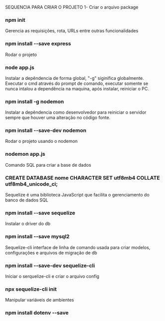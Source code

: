 SEQUENCIA PARA CRIAR O PROJETO
1- Criar o arquivo package
### npm init

Gerencia as requisições, rota, URLs entre outras funcionalidades
### npm install --save express

Rodar o projeto
### node app.js

Instalar a depêndencia de forma global, "-g" siginifica globalmente. Executar o cmd através do prompt de comando, executar somente se nunca intalou a dependência na maquina, após instalar, reiniciar o PC.
### npm install -g nodemon

Instalar a depêndencia como desenvolvedor para reiniciar o servidor sempre que houver uma alteração no código fonte.
### npm install --save-dev nodemon

Rodar o projeto usando o nodemon
### nodemon app.js

Comando SQL para criar a base de dados
### CREATE DATABASE **nome** CHARACTER SET utf8mb4 COLLATE utf8mb4_unicode_ci;

Sequelize é uma biblioteca JavaScript que facilita o gerenciamento do banco de dados SQL
### npm install --save sequelize

Instalar o driver do db
### npm install --save mysql2

Sequelize-cli interface de linha de comando usada para criar modelos, configurações e arquivos de migração de db
### npm install --save-dev sequelize-cli

Iniciar o serquelize-cli e criar o arquivo config
### npx sequelize-cli init

Manipular variáveis de ambientes
### npm install dotenv --save

